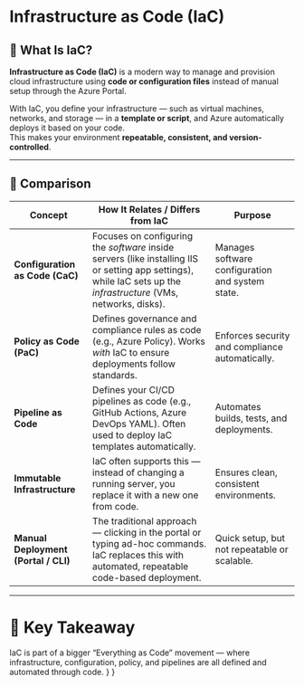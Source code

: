 # Infrastructure as Code (IaC)

## 🧩 What Is IaC?
**Infrastructure as Code (IaC)** is a modern way to manage and provision cloud infrastructure using **code or configuration files** instead of manual setup through the Azure Portal.

With IaC, you define your infrastructure — such as virtual machines, networks, and storage — in a **template or script**, and Azure automatically deploys it based on your code.  
This makes your environment **repeatable, consistent, and version-controlled**.

---

## 🔄 Comparison
| **Concept**                          | **How It Relates / Differs from IaC**                                                                                                                              | **Purpose**                                      |
| ------------------------------------ | ------------------------------------------------------------------------------------------------------------------------------------------------------------------ | ------------------------------------------------ |
| **Configuration as Code (CaC)**      | Focuses on configuring the *software* inside servers (like installing IIS or setting app settings), while IaC sets up the *infrastructure* (VMs, networks, disks). | Manages software configuration and system state. |
| **Policy as Code (PaC)**             | Defines governance and compliance rules as code (e.g., Azure Policy). Works *with* IaC to ensure deployments follow standards.                                     | Enforces security and compliance automatically.  |
| **Pipeline as Code**                 | Defines your CI/CD pipelines as code (e.g., GitHub Actions, Azure DevOps YAML). Often used to deploy IaC templates automatically.                                  | Automates builds, tests, and deployments.        |
| **Immutable Infrastructure**         | IaC often supports this — instead of changing a running server, you replace it with a new one from code.                                                           | Ensures clean, consistent environments.          |
| **Manual Deployment (Portal / CLI)** | The traditional approach — clicking in the portal or typing ad-hoc commands. IaC replaces this with automated, repeatable code-based deployment.                   | Quick setup, but not repeatable or scalable.     |

---

# 🧠 Key Takeaway

IaC is part of a bigger “Everything as Code” movement — where infrastructure, configuration, policy, and pipelines are all defined and automated through code.
  }
}
